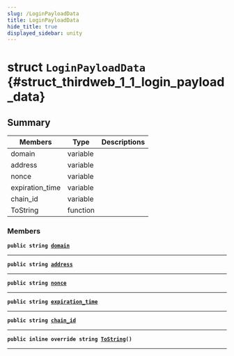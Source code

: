 ```yaml
---
slug: /LoginPayloadData
title: LoginPayloadData
hide_title: true
displayed_sidebar: unity
---
```


# struct `LoginPayloadData` {#struct_thirdweb_1_1_login_payload_data}

## Summary

| Members         | Type     | Descriptions |
| --------------- | -------- | ------------ |
| domain          | variable |              |
| address         | variable |              |
| nonce           | variable |              |
| expiration_time | variable |              |
| chain_id        | variable |              |
| ToString        | function |              |

### Members

**`public string `[`domain`](#struct_thirdweb_1_1_login_payload_data_1a378926241eafd1ff4ec7a99961ab8281)**

---

**`public string `[`address`](#struct_thirdweb_1_1_login_payload_data_1a9e0cccb4462b3da0b90599dce91000e5)**

---

**`public string `[`nonce`](#struct_thirdweb_1_1_login_payload_data_1ad106a1f6c460b58445b5c2aeaa39e874)**

---

**`public string `[`expiration_time`](#struct_thirdweb_1_1_login_payload_data_1a7cfc301c97f07bffff20573a7e958c1b)**

---

**`public string `[`chain_id`](#struct_thirdweb_1_1_login_payload_data_1ad3202d3b11336a51fcf69382db0e5365)**

---

**`public inline override string `[`ToString`](#struct_thirdweb_1_1_login_payload_data_1a2eea8cb9e8b40ffd8897b9e8a43e972c)`()`**

---
